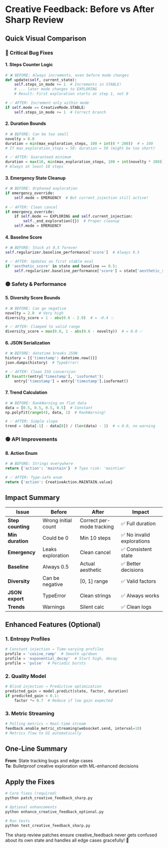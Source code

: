 # Creative Feedback: Before vs After Sharp Review

## Quick Visual Comparison

### 🔴 Critical Bug Fixes

#### 1. Steps Counter Logic
```python
# ❌ BEFORE: Always increments, even before mode changes
def update(self, current_state):
    self.steps_in_mode += 1  # Increments in STABLE!
    # ... later mode changes to EXPLORING
    # Result: First exploration starts at step 1, not 0

# ✅ AFTER: Increment only within mode
if self.mode == CreativeMode.STABLE:
    self.steps_in_mode += 1  # Correct branch
```

#### 2. Duration Bounds
```python
# ❌ BEFORE: Can be too small
novelty = 0.0
duration = min(max_exploration_steps, 100 + int(0 * 200))  # = 100
# If max_exploration_steps = 50: duration = 50 (might be too short)

# ✅ AFTER: Guaranteed minimum
duration = max(10, min(max_exploration_steps, 100 + int(novelty * 200)))
# Always at least 10 steps
```

#### 3. Emergency State Cleanup
```python
# ❌ BEFORE: Orphaned exploration
if emergency_override:
    self.mode = EMERGENCY  # But current_injection still active!
    
# ✅ AFTER: Clean cancel
if emergency_override:
    if self.mode == EXPLORING and self.current_injection:
        self._end_exploration({})  # Proper cleanup
    self.mode = EMERGENCY
```

#### 4. Baseline Score
```python
# ❌ BEFORE: Stuck at 0.5 forever
self.regularizer.baseline_performance['score']  # Always 0.5

# ✅ AFTER: Updates on first stable eval
if 'aesthetic_score' in state and baseline == 0.5:
    self.regularizer.baseline_performance['score'] = state['aesthetic_score']
```

### 🟡 Safety & Performance

#### 5. Diversity Score Bounds
```python
# ❌ BEFORE: Can go negative
novelty = 2.0  # Very high
diversity_score = 1 - abs(0.6 - 2.0)  # = -0.4 💥

# ✅ AFTER: Clamped to valid range
diversity_score = max(0.0, 1 - abs(0.6 - novelty))  # = 0.0 ✅
```

#### 6. JSON Serialization
```python
# ❌ BEFORE: datetime breaks JSON
history = [{'timestamp': datetime.now()}]
json.dumps(history)  # TypeError!

# ✅ AFTER: Clean ISO conversion
if hasattr(entry['timestamp'], 'isoformat'):
    entry['timestamp'] = entry['timestamp'].isoformat()
```

#### 7. Trend Calculation
```python
# ❌ BEFORE: RankWarning on flat data
data = [0.5, 0.5, 0.5, 0.5]  # Constant
np.polyfit(range(4), data, 1)  # RankWarning!

# ✅ AFTER: Simple slope
trend = (data[-1] - data[0]) / (len(data) - 1)  # = 0.0, no warning
```

### 🟢 API Improvements

#### 8. Action Enum
```python
# ❌ BEFORE: Strings everywhere
return {'action': 'maintain'}  # Typo risk: 'maintian'

# ✅ AFTER: Type-safe enum
return {'action': CreativeAction.MAINTAIN.value}
```

## Impact Summary

| Issue | Before | After | Impact |
|-------|--------|-------|--------|
| **Step counting** | Wrong initial count | Correct per-mode tracking | ✅ Full duration |
| **Min duration** | Could be 0 | Min 10 steps | ✅ No invalid explorations |
| **Emergency** | Leaks exploration | Clean cancel | ✅ Consistent state |
| **Baseline** | Always 0.5 | Actual aesthetic | ✅ Better decisions |
| **Diversity** | Can be negative | [0, 1] range | ✅ Valid factors |
| **JSON export** | TypeError | Clean strings | ✅ Always works |
| **Trends** | Warnings | Silent calc | ✅ Clean logs |

## Enhanced Features (Optional)

### 1. Entropy Profiles
```python
# Constant injection → Time-varying profiles
profile = 'cosine_ramp'  # Smooth up/down
profile = 'exponential_decay'  # Start high, decay
profile = 'pulse'  # Periodic bursts
```

### 2. Quality Model
```python
# Blind injection → Predictive optimization
predicted_gain = model.predict(state, factor, duration)
if predicted_gain < 0.1:
    factor *= 0.7  # Reduce if low gain expected
```

### 3. Metric Streaming
```python
# Polling metrics → Real-time stream
feedback.enable_metric_streaming(websocket.send, interval=10)
# Metrics flow to UI automatically
```

## One-Line Summary

**From**: State tracking bugs and edge cases  
**To**: Bulletproof creative exploration with ML-enhanced decisions

## Apply the Fixes

```bash
# Core fixes (required)
python patch_creative_feedback_sharp.py

# Optional enhancements
python enhance_creative_feedback_optional.py

# Run tests
python test_creative_feedback_sharp.py
```

The sharp review patches ensure creative_feedback never gets confused about its own state and handles all edge cases gracefully! 🚀
